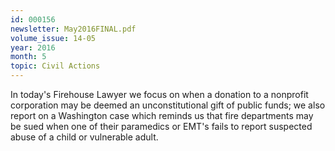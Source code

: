 ```yaml
---
id: 000156
newsletter: May2016FINAL.pdf
volume_issue: 14-05
year: 2016
month: 5
topic: Civil Actions
---
```


In today's Firehouse Lawyer we focus on when a donation to a nonprofit corporation may be deemed an unconstitutional gift of public funds; we also report on a Washington case which reminds us that fire departments may be sued when one of their paramedics or EMT's fails to report suspected abuse of a child or vulnerable adult.